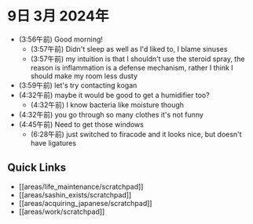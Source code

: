 # 9日 3月 2024年
- (3:56午前) Good morning!
  - (3:57午前) Didn't sleep as well as I'd liked to, I blame sinuses
  - (3:57午前) my intuition is that I shouldn't use the steroid spray, the reason is inflammation is a defense mechanism, rather I think I should make my room less dusty
- (3:59午前) let's try contacting kogan
- (4:32午前) maybe it would be good to get a humidifier too?
  - (4:32午前) I know bacteria like moisture though
- (4:32午前) you go through so many clothes it's not funny
- (4:45午前) Need to get those windows
  - (6:28午前) just switched to firacode and it looks nice, but doesn't have ligatures








 



## Quick Links
- [[areas/life_maintenance/scratchpad]]
- [[areas/sashin_exists/scratchpad]]
- [[areas/acquiring_japanese/scratchpad]]
- [[areas/work/scratchpad]]
